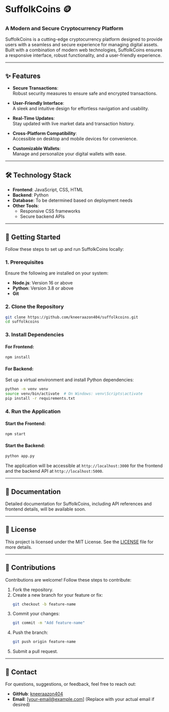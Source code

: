 # SuffolkCoins 🪙  
### A Modern and Secure Cryptocurrency Platform  

SuffolkCoins is a cutting-edge cryptocurrency platform designed to provide users with a seamless and secure experience for managing digital assets. Built with a combination of modern web technologies, SuffolkCoins ensures a responsive interface, robust functionality, and a user-friendly experience.

---

## ✨ Features  

- **Secure Transactions**:  
  Robust security measures to ensure safe and encrypted transactions.  

- **User-Friendly Interface**:  
  A sleek and intuitive design for effortless navigation and usability.  

- **Real-Time Updates**:  
  Stay updated with live market data and transaction history.  

- **Cross-Platform Compatibility**:  
  Accessible on desktop and mobile devices for convenience.  

- **Customizable Wallets**:  
  Manage and personalize your digital wallets with ease.  

---

## 🛠️ Technology Stack  

- **Frontend**: JavaScript, CSS, HTML  
- **Backend**: Python  
- **Database**: To be determined based on deployment needs  
- **Other Tools**:  
  - Responsive CSS frameworks  
  - Secure backend APIs  

---

## 🚀 Getting Started  

Follow these steps to set up and run SuffolkCoins locally:  

### 1. Prerequisites  

Ensure the following are installed on your system:  
- **Node.js**: Version 16 or above  
- **Python**: Version 3.8 or above  
- **Git**  

### 2. Clone the Repository  

```bash  
git clone https://github.com/kneeraazon404/suffolkcoins.git  
cd suffolkcoins  
```  

### 3. Install Dependencies  

#### For Frontend:  
```bash  
npm install  
```  

#### For Backend:  
Set up a virtual environment and install Python dependencies:  
```bash  
python -m venv venv  
source venv/bin/activate  # On Windows: venv\Scripts\activate  
pip install -r requirements.txt  
```  

### 4. Run the Application  

#### Start the Frontend:  
```bash  
npm start  
```  

#### Start the Backend:  
```bash  
python app.py  
```  

The application will be accessible at `http://localhost:3000` for the frontend and the backend API at `http://localhost:5000`.  

---

## 📘 Documentation  

Detailed documentation for SuffolkCoins, including API references and frontend details, will be available soon.  

---

## 📜 License  

This project is licensed under the MIT License. See the [LICENSE](LICENSE) file for more details.  

---

## 🤝 Contributions  

Contributions are welcome! Follow these steps to contribute:  

1. Fork the repository.  
2. Create a new branch for your feature or fix:  
   ```bash  
   git checkout -b feature-name  
   ```  
3. Commit your changes:  
   ```bash  
   git commit -m "Add feature-name"  
   ```  
4. Push the branch:  
   ```bash  
   git push origin feature-name  
   ```  
5. Submit a pull request.  

---

## 📧 Contact  

For questions, suggestions, or feedback, feel free to reach out:  

- **GitHub**: [kneeraazon404](https://github.com/kneeraazon404)  
- **Email**: [your-email@example.com] (Replace with your actual email if desired)  
